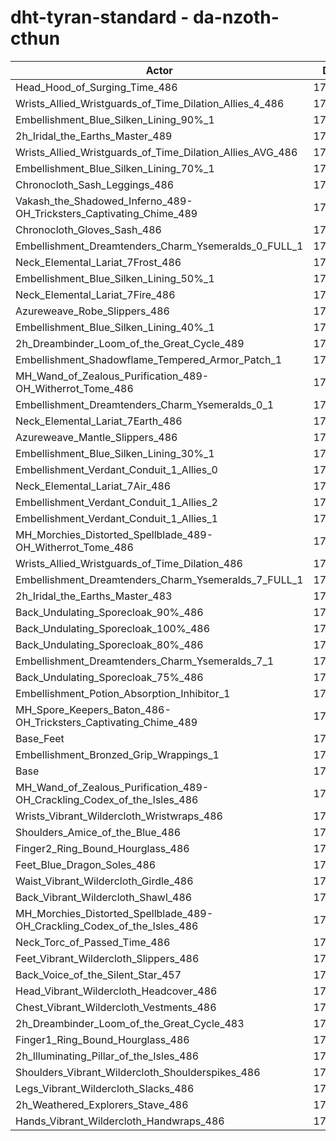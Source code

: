 # dht-tyran-standard - da-nzoth-cthun
| Actor | DPS | Increase |
|---|:---:|:---:|
|Head_Hood_of_Surging_Time_486|176636|1.98%|
|Wrists_Allied_Wristguards_of_Time_Dilation_Allies_4_486|175796|1.50%|
|Embellishment_Blue_Silken_Lining_90%_1|175634|1.40%|
|2h_Iridal_the_Earths_Master_489|175633|1.40%|
|Wrists_Allied_Wristguards_of_Time_Dilation_Allies_AVG_486|175329|1.23%|
|Embellishment_Blue_Silken_Lining_70%_1|175169|1.14%|
|Chronocloth_Sash_Leggings_486|175105|1.10%|
|Vakash_the_Shadowed_Inferno_489-OH_Tricksters_Captivating_Chime_489|175025|1.05%|
|Chronocloth_Gloves_Sash_486|174712|0.87%|
|Embellishment_Dreamtenders_Charm_Ysemeralds_0_FULL_1|174603|0.81%|
|Neck_Elemental_Lariat_7Frost_486|174514|0.76%|
|Embellishment_Blue_Silken_Lining_50%_1|174512|0.76%|
|Neck_Elemental_Lariat_7Fire_486|174400|0.69%|
|Azureweave_Robe_Slippers_486|174390|0.69%|
|Embellishment_Blue_Silken_Lining_40%_1|174344|0.66%|
|2h_Dreambinder_Loom_of_the_Great_Cycle_489|174309|0.64%|
|Embellishment_Shadowflame_Tempered_Armor_Patch_1|174284|0.63%|
|MH_Wand_of_Zealous_Purification_489-OH_Witherrot_Tome_486|174260|0.61%|
|Embellishment_Dreamtenders_Charm_Ysemeralds_0_1|174178|0.56%|
|Neck_Elemental_Lariat_7Earth_486|174078|0.51%|
|Azureweave_Mantle_Slippers_486|174064|0.50%|
|Embellishment_Blue_Silken_Lining_30%_1|174010|0.47%|
|Embellishment_Verdant_Conduit_1_Allies_0|173996|0.46%|
|Neck_Elemental_Lariat_7Air_486|173983|0.45%|
|Embellishment_Verdant_Conduit_1_Allies_2|173980|0.45%|
|Embellishment_Verdant_Conduit_1_Allies_1|173968|0.44%|
|MH_Morchies_Distorted_Spellblade_489-OH_Witherrot_Tome_486|173931|0.42%|
|Wrists_Allied_Wristguards_of_Time_Dilation_486|173909|0.41%|
|Embellishment_Dreamtenders_Charm_Ysemeralds_7_FULL_1|173830|0.36%|
|2h_Iridal_the_Earths_Master_483|173760|0.32%|
|Back_Undulating_Sporecloak_90%_486|173707|0.29%|
|Back_Undulating_Sporecloak_100%_486|173702|0.29%|
|Back_Undulating_Sporecloak_80%_486|173648|0.26%|
|Embellishment_Dreamtenders_Charm_Ysemeralds_7_1|173611|0.24%|
|Back_Undulating_Sporecloak_75%_486|173584|0.22%|
|Embellishment_Potion_Absorption_Inhibitor_1|173443|0.14%|
|MH_Spore_Keepers_Baton_486-OH_Tricksters_Captivating_Chime_489|173410|0.12%|
|Base_Feet|173380|0.10%|
|Embellishment_Bronzed_Grip_Wrappings_1|173207|0.00%|
|Base|173201|0.00%|
|MH_Wand_of_Zealous_Purification_489-OH_Crackling_Codex_of_the_Isles_486|173111|-0.05%|
|Wrists_Vibrant_Wildercloth_Wristwraps_486|173106|-0.05%|
|Shoulders_Amice_of_the_Blue_486|173066|-0.08%|
|Finger2_Ring_Bound_Hourglass_486|173053|-0.09%|
|Feet_Blue_Dragon_Soles_486|172980|-0.13%|
|Waist_Vibrant_Wildercloth_Girdle_486|172892|-0.18%|
|Back_Vibrant_Wildercloth_Shawl_486|172864|-0.19%|
|MH_Morchies_Distorted_Spellblade_489-OH_Crackling_Codex_of_the_Isles_486|172847|-0.20%|
|Neck_Torc_of_Passed_Time_486|172764|-0.25%|
|Feet_Vibrant_Wildercloth_Slippers_486|172715|-0.28%|
|Back_Voice_of_the_Silent_Star_457|172696|-0.29%|
|Head_Vibrant_Wildercloth_Headcover_486|172558|-0.37%|
|Chest_Vibrant_Wildercloth_Vestments_486|172520|-0.39%|
|2h_Dreambinder_Loom_of_the_Great_Cycle_483|172517|-0.39%|
|Finger1_Ring_Bound_Hourglass_486|172407|-0.46%|
|2h_Illuminating_Pillar_of_the_Isles_486|172358|-0.49%|
|Shoulders_Vibrant_Wildercloth_Shoulderspikes_486|172329|-0.50%|
|Legs_Vibrant_Wildercloth_Slacks_486|172189|-0.58%|
|2h_Weathered_Explorers_Stave_486|172122|-0.62%|
|Hands_Vibrant_Wildercloth_Handwraps_486|172010|-0.69%|
